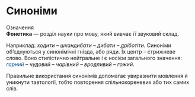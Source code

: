 # Синонiми
<div class="space">
<div class="eoz-wrap">
<span class="eoz">Означення</span>
<div class="eoz-text">
<b>Фонетика</b> — роздiл науки про мову, який вивчає її звуковий склад.
</div>
</div>
</div>

Наприклад: *ходити – шкандибати – дибати – дрiботiти*. Синонiми
об’єднуються у синонiмiчнi гнiзда, або ряди. Їх центр – стрижневе слово. Воно стилiстично нейтральне i є носiєм загального значення: <i style="color:#0F5181">гарний</i> *– чудовий – чарiвний – вродливий – гожий*.

Правильне використання синонiмiв допомагає увиразнити мовлення й уникнути тавтологiї, тобто повторення спiльнокореневих або тих самих слiв.